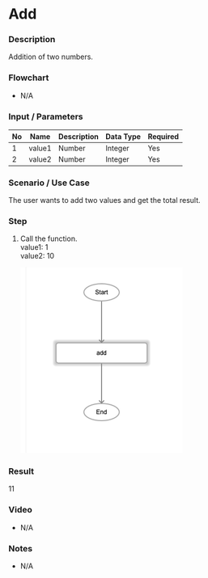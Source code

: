 ﻿# Add


### Description

Addition of two numbers.

### Flowchart

- N/A 

### Input / Parameters

| No | Name | Description | Data Type | Required |
| ------ | ------ | ------ |------ | ------ |
| 1 | value1 | Number | Integer | Yes  |
| 2 | value2 | Number | Integer | Yes  |

### Scenario / Use Case

The user wants to add two values and get the total result.<br />

### Step

1. Call the function.<br>
    value1:  1<br />
    value2: 10<br /> 
    
    ![](add-step-1.png?raw=true)

### Result

11

### Video

- N/A

<!--[![Video](http://i.imgur.com/Ot5DWAW.png)](https://youtu.be/StTqXEQ2l-Y?t=35s)-->


### Notes

- N/A